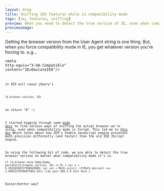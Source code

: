 ```yaml
---
layout: blog
title: Sniffing IE9 features while in compatibility mode
tags: [ie, features, sniffing]
preview: When you need to detect the true version of IE, even when compatibility mode is forced, this is a solution.
previewimage:
---
```

Getting the browser version from the User Agent string is one thing. But, when you
force compatibility mode in IE, you get whatever version you're forcing to. e.g...
<code><pre>&lt;meta http-equiv=&quot;X-UA-Compatible&quot; content=&quot;IE=EmulateIE8&quot;/&gt;</pre><code>

in IE9 will cause jQuery's 

<code><pre>($.browser.version, 10)</pre></code> 

to return "8" :(

I started digging through some [msdn docs](http://blogs.msdn.com/b/ie/archive/2011/03/24/ie9-s-document-modes-and-javascript.aspx) to find various
ways of sniffing the actual browser we're using, even when compatibility mode is forced. This led me to [this doc](http://msdn.microsoft.com/en-us/library/ie/gg622938.aspx)
Which talks about how IE9's Chakra JavaScript engine processes math precision differently (and faster) than the old IE8 JScript engine.

So using the following bit of code, we are able to detect the true browser version no matter what compatibility mode it's in.
<code><pre>
if ($.browser.msie &amp;&amp; parseInt($.browser.version, 10) &lt;= 8) {
var x = 6.28318530717958620000;
var val = Math.sin(x);
  if(Math.abs(val) === 2.4492127076447545e-16){
  //do your IE6,7,8 shit here
  }
</pre></code>

Easier/better way?